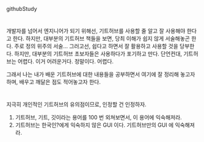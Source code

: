 githubStudy

#
개발자를 넘어서 엔지니어가 되기 위해선, 기트허브를 사용할 줄 알고 잘 사용해야 한다고 한다.
하지만, 대부분의 기트허브 책들을 보면, 당최 이해가 쉽지 않게 서술해놓곤 한다.
주로 정의 위주의 서술... 그러고선, 쉽다고 하면서 잘 활용하고 사용할 것을 당부한다.
하지만, 대부분의 기트허브 초보자들은 사용하다가 포기하고 만다.
단언컨대, 기트허브는 어렵다. 이거 어려운거다. 정말이다. 어렵다.

그래서 나는 내가 배운 기트허브에 대한 내용들을 공부하면서 여기에 잘 정리해 놓고자 하며,
배우고 깨달은 점도 적어놓고자 한다.

#
지극히 개인적인 기트허브의 유의점이므로, 인정할 건 인정하자.

1) 기트허브, 기트, 깃이라는 용어를 100 번 외쳐보면서, 이 용어에 익숙해져라.
2) 기트허브는 한국인?에게 익숙하지 않은 GUI 이다. 기트허브만의 GUI 에 익숙해져라.



